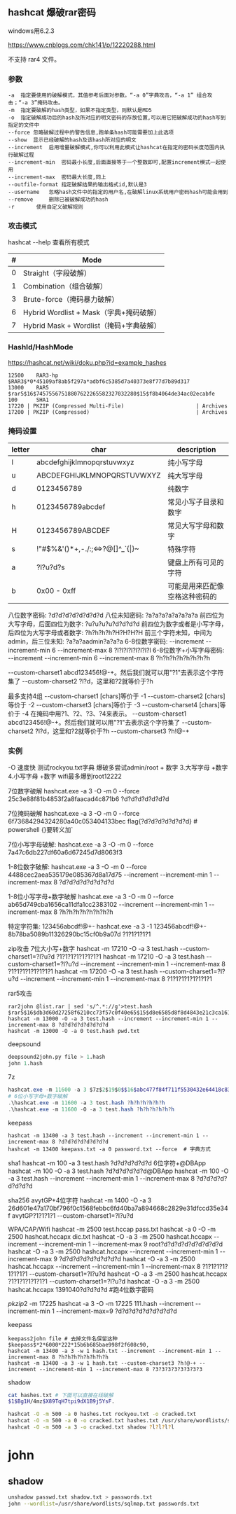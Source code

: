 ## hashcat 爆破rar密码
windows用6.2.3

https://www.cnblogs.com/chk141/p/12220288.html

不支持 rar4 文件。
### 参数

```
-a  指定要使用的破解模式，其值参考后面对参数。“-a 0”字典攻击，“-a 1” 组合攻击；“-a 3”掩码攻击。
-m  指定要破解的hash类型，如果不指定类型，则默认是MD5
-o  指定破解成功后的hash及所对应的明文密码的存放位置,可以用它把破解成功的hash写到指定的文件中
--force 忽略破解过程中的警告信息,跑单条hash可能需要加上此选项
--show  显示已经破解的hash及该hash所对应的明文
--increment  启用增量破解模式,你可以利用此模式让hashcat在指定的密码长度范围内执行破解过程
--increment-min  密码最小长度,后面直接等于一个整数即可,配置increment模式一起使用
--increment-max  密码最大长度,同上
--outfile-format 指定破解结果的输出格式id,默认是3
--username   忽略hash文件中的指定的用户名,在破解linux系统用户密码hash可能会用到
--remove     删除已被破解成功的hash
-r       使用自定义破解规则
```

### 攻击模式
hashcat --help 查看所有模式

|       #       |                Mode                   |
| ------------- | ----------------------------------    |
|       0       |        Straight（字段破解）           |
|       1       |      Combination（组合破解）          |
|       3       |    Brute-force（掩码暴力破解）        |
|       6       |Hybrid Wordlist + Mask（字典+掩码破解）|
|       7       |Hybrid Mask + Wordlist（掩码+字典破解）|

### HashId/HashMode
https://hashcat.net/wiki/doku.php?id=example_hashes

```
12500    RAR3-hp    $RAR3$*0*45109af8ab5f297a*adbf6c5385d7a40373e8f77d7b89d317
13000    RAR5       $rar5$16$74575567518807622265582327032280$15$f8b4064de34ac02ecabfe
100      SHA1      
17220 | PKZIP (Compressed Multi-File)                       | Archives
17200 | PKZIP (Compressed)                                  | Archives

```
### 掩码设置

|     letter    |             char                   |            description             |
| ------------- | ---------------------------------- | ---------------------------------- |
|      l        |     abcdefghijklmnopqrstuvwxyz     |             纯小写字母             |
|      u        |     ABCDEFGHIJKLMNOPQRSTUVWXYZ     |             纯大写字母             |
|      d        |             0123456789             |               纯数字               |
|      h        |          0123456789abcdef          |        常见小写子目录和数字        |
|      H        |          0123456789ABCDEF          |         常见大写字母和数字         |
|      s        |   !"#$%&'()*+,-./:;<=>?@[\]^_`{\|}~|               特殊字符             |
|      a        |              ?l?u?d?s              |        键盘上所有可见的字符        |
|      b        |            0x00 - 0xff             |   可能是用来匹配像空格这种密码的   |

八位数字密码: ?d?d?d?d?d?d?d?d
八位未知密码: ?a?a?a?a?a?a?a?a
前四位为大写字母，后面四位为数字: ?u?u?u?u?d?d?d?d
前四位为数字或者是小写字母，后四位为大写字母或者数字: ?h?h?h?h?H?H?H?H
前三个字符未知，中间为admin，后三位未知: ?a?a?aadmin?a?a?a
6-8位数字密码: --increment --increment-min 6 --increment-max 8 ?l?l?l?l?l?l?l?l
6-8位数字+小写字母密码: --increment --increment-min 6 --increment-max 8 ?h?h?h?h?h?h?h?h

--custom-charset1 abcd123456!@-+。然后我们就可以用"?1"去表示这个字符集了
--custom-charset2 ?l?d，这里和?2就等价于?h

最多支持4组
--custom-charset1 [chars]等价于 -1
--custom-charset2 [chars]等价于 -2
--custom-charset3 [chars]等价于 -3
--custom-charset4 [chars]等价于 -4
在掩码中用?1、?2、?3、?4来表示。
--custom-charset1 abcd123456!@-+。然后我们就可以用"?1"去表示这个字符集了
--custom-charset2 ?l?d，这里和?2就等价于?h
--custom-charset3 ?h!@-+

### 实例
-O 速度快
测试rockyou.txt字典
爆破多尝试admin/root + 数字
3.大写字母 +数字
4.小写字母 +数字
wifi最多爆到root12222

7位数字破解
hashcat.exe -a 3 -O -m 0 --force 25c3e88f81b4853f2a8faacad4c871b6 ?d?d?d?d?d?d?d

7位掩码破解
hashcat.exe -a 3 -O -m 0 --force 6f73684294324280a40c053404133bec  flag{?d?d?d?d?d?d?d}       # powershell {}要转义加`

7位小写字母破解: 
hashcat.exe -a 3 -O -m 0 --force 7a47c6db227df60a6d67245d7d8063f3 

1-8位数字破解: 
hashcat.exe -a 3 -O -m 0 --force 4488cec2aea535179e085367d8a17d75 --increment --increment-min 1 --increment-max 8 ?d?d?d?d?d?d?d?d

1-8位小写字母+数字破解
hashcat.exe -a 3 -O -m 0 --force ab65d749cba1656ca11dfa1cc2383102 --increment --increment-min 1 --increment-max 8 ?h?h?h?h?h?h?h?h


特定字符集: 123456abcdf!@+-
hashcat.exe -a 3 -1 123456abcdf!@+- 8b78ba5089b11326290bc15cf0b9a07d ?1?1?1?1?1

zip攻击 7位大小写+数字
hashcat -m 17210 -O -a 3 test.hash --custom-charset1=?l?u?d ?1?1?1?1?1?1?1?1
hashcat -m 17210 -O -a 3 test.hash --custom-charset1=?l?u?d  --increment --increment-min 1 --increment-max 8  ?1?1?1?1?1?1?1?1
hashcat -m 17200 -O -a 3 test.hash --custom-charset1=?l?u?d  --increment --increment-min 1 --increment-max 8  ?1?1?1?1?1?1?1?1

rar5攻击
```
rar2john @list.rar | sed 's/^.*://g'>test.hash
$rar5$16$db3d60d27258f6210cc73f57c0f40e65$15$d8e6585d8f8d4843e21c3ca16160c6cb$8$6bba2cbd2b0120d8
hashcat -m 13000 -O -a 3 test.hash --increment --increment-min 1 --increment-max 8 ?d?d?d?d?d?d?d?d
hashcat -m 13000 -O -a 0 test.hash pwd.txt
```

deepsound
```s
deepsound2john.py file > 1.hash
john 1.hash
```

7z
```ps1
hashcat.exe -m 11600 -a 3 $7z$2$19$0$$16$abc477f84f711f5530432e64418c8392$3167568243$16$12$40a31f0f88ac7b9a9acdc6cbb7d23f23$8$00
# 6位小写字母+数字破解
.\hashcat.exe -m 11600 -a 3 test.hash ?h?h?h?h?h?h 
.\hashcat.exe -m 11600 -O -a 3 test.hash ?h?h?h?h?h?h 
```

keepass
```
hashcat -m 13400 -a 3 test.hash --increment --increment-min 1 --increment-max 8 ?d?d?d?d?d?d?d?d
hashcat -m 13400 keepass.txt -a 0 password.txt --force  # 字典方式
```

sha1
hashcat -m 100 -a 3 test.hash ?d?d?d?d?d?d
6位字符+@DBApp
hashcat -m 100 -O -a 3 test.hash ?d?d?d?d?d?d@DBApp
hashcat -m 100 -O -a 3 test.hash --increment --increment-min 1 --increment-max 8 ?d?d?d?d?d?d?d?d

sha256
avytGP+4位字符
hashcat -m 1400 -O -a 3 26d601e47a170bf796f0c1568febbc6fd40ba7a894668c2829e31dfccd35e34f avytGP?1?1?1?1  --custom-charset1=?l?u?d

WPA/CAP/Wifi
hashcat -m 2500 test.hccap pass.txt
hashcat -a 0 -O -m 2500 hashcat.hccapx dic.txt
hashcat -O -a 3 -m 2500 hashcat.hccapx --increment --increment-min 1 --increment-max 9 root?d?d?d?d?d?d?d?d?d
hashcat -O -a 3 -m 2500 hashcat.hccapx --increment --increment-min 1 --increment-max 9 ?d?d?d?d?d?d?d?d?d
hashcat -O -a 3 -m 2500 hashcat.hccapx --increment --increment-min 1 --increment-max 8 ?1?1?1?1?1?1?1?1  --custom-charset1=?l?u?d
hashcat -O -a 3 -m 2500 hashcat.hccapx  ?1?1?1?1?1?1?1  --custom-charset1=?l?u?d
hashcat -O -a 3 -m 2500 hashcat.hccapx 1391040?d?d?d?d #跑4位数字密码


$pkzip2$ -m 17225
hashcat -a 3 -O -m 17225 111.hash --increment  --increment-min 1 --increment-max=9 ?d?d?d?d?d?d?d?d?d

keepass
```
keepass2john file # 去掉文件名保留这种 $keepass$*2*6000*222*15b6b685bae998f2f608c90, 
hashcat -m 13400 -a 3 -w 1 hash.txt --increment --increment-min 1 --increment-max 8 ?h?h?h?h?h?h?h?h
hashcat -m 13400 -a 3 -w 1 hash.txt --custom-charset3 ?h!@-+ --increment --increment-min 1 --increment-max 8 ?3?3?3?3?3?3?3?3
```

shadow
```sh
cat hashes.txt # 下面可以直接在线破解
$1$Bg1H/4mz$X89TqH7tpi9dX1B9j5YsF.

hashcat -O -m 500 -a 0 hashes.txt rockyou.txt -o cracked.txt 
hashcat -O -m 500 -a 0 -o cracked.txt hashes.txt /usr/share/wordlists/sqlmap.txt
hashcat -O -m 500 -a 3 -o cracked.txt shadow ?l?l?l?l
```

# john

## shadow
```sh
unshadow passwd.txt shadow.txt > passwords.txt
john --wordlist=/usr/share/wordlists/sqlmap.txt passwords.txt
```